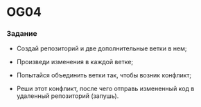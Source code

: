 # OG04

### Задание

- Создай репозиторий и две дополнительные ветки в нем;

- Произведи изменения в каждой ветке;

- Попытайся объединить ветки так, чтобы возник конфликт;

- Реши этот конфликт, после чего отправь измененный код в удаленный репозиторий (запушь).
 
